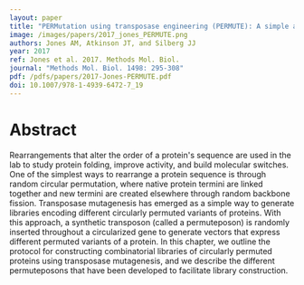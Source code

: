 ```yaml
---
layout: paper
title: "PERMutation using transposase engineering (PERMUTE): A simple approach for constructing circularly permuted protein libraries"
image: /images/papers/2017_jones_PERMUTE.png
authors: Jones AM, Atkinson JT, and Silberg JJ
year: 2017
ref: Jones et al. 2017. Methods Mol. Biol.
journal: "Methods Mol. Biol. 1498: 295-308"
pdf: /pdfs/papers/2017-Jones-PERMUTE.pdf
doi: 10.1007/978-1-4939-6472-7_19
---
```


# Abstract

Rearrangements that alter the order of a protein's sequence are used in the lab to study protein folding, improve activity, and build molecular switches. One of the simplest ways to rearrange a protein sequence is through random circular permutation, where native protein termini are linked together and new termini are created elsewhere through random backbone fission. Transposase mutagenesis has emerged as a simple way to generate libraries encoding different circularly permuted variants of proteins. With this approach, a synthetic transposon (called a permuteposon) is randomly inserted throughout a circularized gene to generate vectors that express different permuted variants of a protein. In this chapter, we outline the protocol for constructing combinatorial libraries of circularly permuted proteins using transposase mutagenesis, and we describe the different permuteposons that have been developed to facilitate library construction.